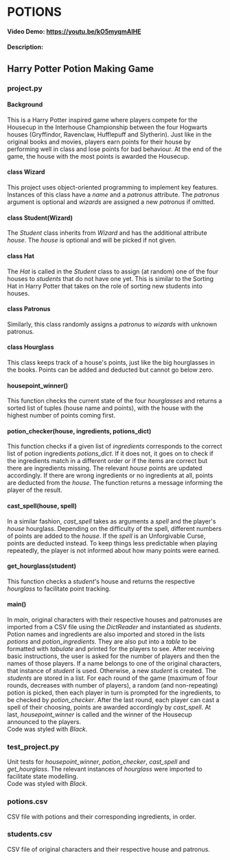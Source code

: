 # POTIONS
#### Video Demo:  https://youtu.be/kO5myqmAlHE
#### Description:

## Harry Potter Potion Making Game
### **project.py**

#### Background
This is a Harry Potter inspired game where players compete for the Housecup in the Interhouse Championship between the four Hogwarts houses (Gryffindor, Ravenclaw, Hufflepuff and Slytherin). Just like in the original books and movies, players earn points for their house by performing well in class and lose points for bad behaviour. At the end of the game, the house with the most points is awarded the Housecup.

#### **class Wizard**
This project uses object-oriented programming to implement key features. Instances of this class have a *name* and a *patronus* attribute. The *patronus* argument is optional and *wizards* are assigned a new *patronus* if omitted.

#### **class Student(Wizard)**
The *Student* class inherits from *Wizard* and has the additional attribute *house*. The *house* is optional and will be picked if not given.

#### **class Hat**
The *Hat* is called in the *Student* class to assign (at random) one of the four houses to *students* that do not have one yet. This is similar to the Sorting Hat in Harry Potter that takes on the role of sorting new students into houses.

#### **class Patronus**
Similarly, this class randomly assigns a *patronus* to *wizards* with unknown patronus.

#### **class Hourglass**
This class keeps track of a house's points, just like the big hourglasses in the books. Points can be added and deducted but cannot go below zero.

#### **housepoint_winner()**
This function checks the current state of the four *hourglasses* and returns a sorted list of tuples (house name and points), with the house with the highest number of points coming first.

#### **potion_checker(house, ingredients, potions_dict)**
This function checks if a given list of *ingredients* corresponds to the correct list of potion ingredients *potions_dict*. If it does not, it goes on to check if the ingredients match in a different order or if the items are correct but there are ingredients missing. The relevant *house* points are updated accordingly. If there are wrong ingredients or no ingredients at all, points are deducted from the *house*. The function returns a message informing the player of the result.

#### **cast_spell(house, spell)**
In a similar fashion, *cast_spell* takes as arguments a *spell* and the player's *house* hourglass. Depending on the difficulty of the spell, different numbers of points are added to the *house*. If the *spell* is an Unforgivable Curse, points are deducted instead. To keep things less predictable when playing repeatedly, the player is not informed about how many points were earned.

#### **get_hourglass(student)**
This function checks a *student*'s house and returns the respective *hourglass* to facilitate point tracking.

#### **main()**
In *main*, original characters with their respective houses and patronuses are imported from a CSV file using the *DictReader* and instantiated as *students*. Potion names and ingredients are also imported and stored in the lists *potions* and *potion_ingredients*. They are also put into a *table* to be formatted with *tabulate* and printed for the players to see. After receiving basic instructions, the user is asked for the number of players and then the names of those players. If a name belongs to one of the original characters, that instance of *student* is used. Otherwise, a new *student* is created. The *students* are stored in a list. For each round of the game (maximum of four rounds, decreases with number of players), a random (and non-repeating) potion is picked, then each player in turn is prompted for the ingredients, to be checked by *potion_checker*. After the last round, each player can cast a spell of their choosing, points are awarded accordingly by *cast_spell*. At last, *housepoint_winner* is called and the winner of the Housecup announced to the players. \
Code was styled with *Black*.

### **test_project.py**
Unit tests for *housepoint_winner*, *potion_checker*, *cast_spell* and *get_hourglass*. The relevant instances of *hourglass* were imported to facilitate state modelling. \
Code was styled with *Black*.

### **potions.csv**
CSV file with potions and their corresponding ingredients, in order.

### **students.csv**
CSV file of original characters and their respective house and patronus.